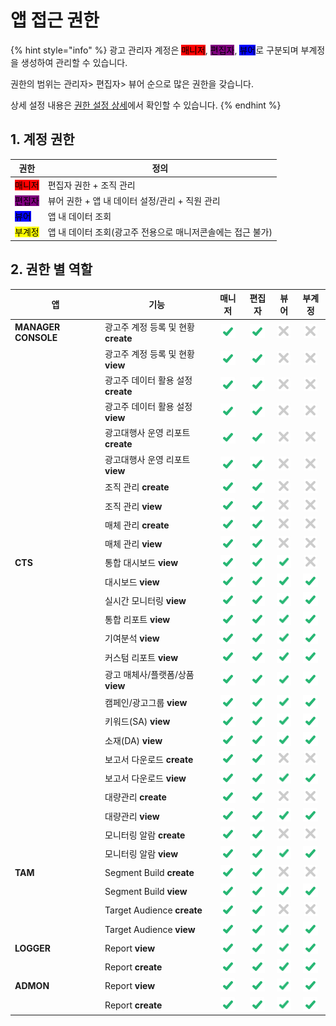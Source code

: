# 앱 접근 권한

{% hint style="info" %}
광고 관리자 계정은 <mark style="background-color:red;">매니저</mark>, <mark style="background-color:purple;">편집자</mark>, <mark style="background-color:blue;">뷰어</mark>로 구분되며 부계정을 생성하여 관리할 수 있습니다.

권한의 범위는 관리자> 편집자> 뷰어 순으로 많은 권한을 갖습니다.

상세 설정 내용은 [권한 설정 상세](../in-tp/manager-console.md#2)에서 확인할 수 있습니다.
{% endhint %}

## 1. 계정 권한 &#x20;

| 권한                                                 | 정의                                 |
| -------------------------------------------------- | ---------------------------------- |
| <mark style="background-color:red;">매니저</mark>     | 편집자 권한 + 조직 관리                     |
| <mark style="background-color:purple;">편집자</mark>  | 뷰어 권한 + 앱 내 데이터 설정/관리 + 직원 관리      |
| <mark style="background-color:blue;">뷰어</mark>     | 앱 내 데이터 조회                         |
| <mark style="background-color:yellow;">부계정</mark>  | 앱 내 데이터 조회(광고주 전용으로 매니저콘솔에는 접근 불가) |

## 2. 권한 별 역할

| 앱                   | 기능                         |                    매니저                   |                    편집자                   |                    뷰어                    |                    부계정                   |
| ------------------- | -------------------------- | :--------------------------------------: | :--------------------------------------: | :--------------------------------------: | :--------------------------------------: |
| **MANAGER CONSOLE** | 광고주 계정 등록 및 현황 **create**  | ![](<../.gitbook/assets/image (24).png>) | ![](<../.gitbook/assets/image (24).png>) | ![](<../.gitbook/assets/image (10).png>) | ![](<../.gitbook/assets/image (10).png>) |
|                     | 광고주 계정 등록 및 현황 **view**    | ![](<../.gitbook/assets/image (24).png>) | ![](<../.gitbook/assets/image (24).png>) | ![](<../.gitbook/assets/image (10).png>) | ![](<../.gitbook/assets/image (10).png>) |
|                     | 광고주 데이터 활용 설정 **create**   | ![](<../.gitbook/assets/image (24).png>) | ![](<../.gitbook/assets/image (24).png>) | ![](<../.gitbook/assets/image (10).png>) | ![](<../.gitbook/assets/image (10).png>) |
|                     | 광고주 데이터 활용 설정 **view**     | ![](<../.gitbook/assets/image (24).png>) | ![](<../.gitbook/assets/image (24).png>) | ![](<../.gitbook/assets/image (10).png>) | ![](<../.gitbook/assets/image (10).png>) |
|                     | 광고대행사 운영 리포트 **create**    | ![](<../.gitbook/assets/image (24).png>) | ![](<../.gitbook/assets/image (24).png>) | ![](<../.gitbook/assets/image (10).png>) | ![](<../.gitbook/assets/image (10).png>) |
|                     | 광고대행사 운영 리포트 **view**      | ![](<../.gitbook/assets/image (24).png>) | ![](<../.gitbook/assets/image (24).png>) | ![](<../.gitbook/assets/image (10).png>) | ![](<../.gitbook/assets/image (10).png>) |
|                     | 조직 관리 **create**           | ![](<../.gitbook/assets/image (24).png>) | ![](<../.gitbook/assets/image (24).png>) | ![](<../.gitbook/assets/image (10).png>) | ![](<../.gitbook/assets/image (10).png>) |
|                     | 조직 관리 **view**             | ![](<../.gitbook/assets/image (24).png>) | ![](<../.gitbook/assets/image (24).png>) | ![](<../.gitbook/assets/image (10).png>) | ![](<../.gitbook/assets/image (10).png>) |
|                     | 매체 관리 **create**           | ![](<../.gitbook/assets/image (24).png>) | ![](<../.gitbook/assets/image (24).png>) | ![](<../.gitbook/assets/image (10).png>) | ![](<../.gitbook/assets/image (10).png>) |
|                     | 매체 관리 **view**             | ![](<../.gitbook/assets/image (24).png>) | ![](<../.gitbook/assets/image (24).png>) | ![](<../.gitbook/assets/image (10).png>) | ![](<../.gitbook/assets/image (10).png>) |
| **CTS**             | 통합 대시보드 **view**           | ![](<../.gitbook/assets/image (24).png>) | ![](<../.gitbook/assets/image (24).png>) | ![](<../.gitbook/assets/image (24).png>) | ![](<../.gitbook/assets/image (10).png>) |
|                     | 대시보드 **view**              | ![](<../.gitbook/assets/image (24).png>) | ![](<../.gitbook/assets/image (24).png>) | ![](<../.gitbook/assets/image (24).png>) | ![](<../.gitbook/assets/image (24).png>) |
|                     | 실시간 모니터링 **view**          | ![](<../.gitbook/assets/image (24).png>) | ![](<../.gitbook/assets/image (24).png>) | ![](<../.gitbook/assets/image (24).png>) | ![](<../.gitbook/assets/image (24).png>) |
|                     | 통합 리포트 **view**            | ![](<../.gitbook/assets/image (24).png>) | ![](<../.gitbook/assets/image (24).png>) | ![](<../.gitbook/assets/image (24).png>) | ![](<../.gitbook/assets/image (24).png>) |
|                     | 기여분석 **view**              | ![](<../.gitbook/assets/image (24).png>) | ![](<../.gitbook/assets/image (24).png>) | ![](<../.gitbook/assets/image (24).png>) | ![](<../.gitbook/assets/image (24).png>) |
|                     | 커스텀 리포트 **view**           | ![](<../.gitbook/assets/image (24).png>) | ![](<../.gitbook/assets/image (24).png>) | ![](<../.gitbook/assets/image (24).png>) | ![](<../.gitbook/assets/image (24).png>) |
|                     | 광고 매체사/플랫폼/상품 **view**     | ![](<../.gitbook/assets/image (24).png>) | ![](<../.gitbook/assets/image (24).png>) | ![](<../.gitbook/assets/image (24).png>) | ![](<../.gitbook/assets/image (24).png>) |
|                     | 캠페인/광고그룹 **view**          | ![](<../.gitbook/assets/image (24).png>) | ![](<../.gitbook/assets/image (24).png>) | ![](<../.gitbook/assets/image (24).png>) | ![](<../.gitbook/assets/image (24).png>) |
|                     | 키워드(SA) **view**           | ![](<../.gitbook/assets/image (24).png>) | ![](<../.gitbook/assets/image (24).png>) | ![](<../.gitbook/assets/image (24).png>) | ![](<../.gitbook/assets/image (24).png>) |
|                     | 소재(DA) **view**            | ![](<../.gitbook/assets/image (24).png>) | ![](<../.gitbook/assets/image (24).png>) | ![](<../.gitbook/assets/image (24).png>) | ![](<../.gitbook/assets/image (24).png>) |
|                     | 보고서 다운로드 **create**        | ![](<../.gitbook/assets/image (24).png>) | ![](<../.gitbook/assets/image (24).png>) | ![](<../.gitbook/assets/image (10).png>) | ![](<../.gitbook/assets/image (10).png>) |
|                     | 보고서 다운로드 **view**          | ![](<../.gitbook/assets/image (24).png>) | ![](<../.gitbook/assets/image (24).png>) | ![](<../.gitbook/assets/image (24).png>) | ![](<../.gitbook/assets/image (24).png>) |
|                     | 대량관리 **create**            | ![](<../.gitbook/assets/image (24).png>) | ![](<../.gitbook/assets/image (24).png>) | ![](<../.gitbook/assets/image (10).png>) | ![](<../.gitbook/assets/image (10).png>) |
|                     | 대량관리 **view**              | ![](<../.gitbook/assets/image (24).png>) | ![](<../.gitbook/assets/image (24).png>) | ![](<../.gitbook/assets/image (24).png>) | ![](<../.gitbook/assets/image (24).png>) |
|                     | 모니터링 알람 **create**         | ![](<../.gitbook/assets/image (24).png>) | ![](<../.gitbook/assets/image (24).png>) | ![](<../.gitbook/assets/image (10).png>) | ![](<../.gitbook/assets/image (10).png>) |
|                     | 모니터링 알람 **view**           | ![](<../.gitbook/assets/image (24).png>) | ![](<../.gitbook/assets/image (24).png>) | ![](<../.gitbook/assets/image (24).png>) | ![](<../.gitbook/assets/image (24).png>) |
| **TAM**             | Segment Build **create**   | ![](<../.gitbook/assets/image (24).png>) | ![](<../.gitbook/assets/image (24).png>) | ![](<../.gitbook/assets/image (10).png>) | ![](<../.gitbook/assets/image (10).png>) |
|                     | Segment Build **view**     | ![](<../.gitbook/assets/image (24).png>) | ![](<../.gitbook/assets/image (24).png>) | ![](<../.gitbook/assets/image (24).png>) | ![](<../.gitbook/assets/image (24).png>) |
|                     | Target Audience **create** | ![](<../.gitbook/assets/image (24).png>) | ![](<../.gitbook/assets/image (24).png>) | ![](<../.gitbook/assets/image (10).png>) | ![](<../.gitbook/assets/image (10).png>) |
|                     | Target Audience **view**   | ![](<../.gitbook/assets/image (24).png>) | ![](<../.gitbook/assets/image (24).png>) | ![](<../.gitbook/assets/image (24).png>) | ![](<../.gitbook/assets/image (24).png>) |
| **LOGGER**          | Report **view**            | ![](<../.gitbook/assets/image (24).png>) | ![](<../.gitbook/assets/image (24).png>) | ![](<../.gitbook/assets/image (24).png>) | ![](<../.gitbook/assets/image (24).png>) |
|                     | Report **create**          | ![](<../.gitbook/assets/image (24).png>) | ![](<../.gitbook/assets/image (24).png>) | ![](<../.gitbook/assets/image (24).png>) | ![](<../.gitbook/assets/image (24).png>) |
| **ADMON**           | Report **view**            | ![](<../.gitbook/assets/image (24).png>) | ![](<../.gitbook/assets/image (24).png>) | ![](<../.gitbook/assets/image (24).png>) | ![](<../.gitbook/assets/image (24).png>) |
|                     | Report **create**          | ![](<../.gitbook/assets/image (24).png>) | ![](<../.gitbook/assets/image (24).png>) | ![](<../.gitbook/assets/image (24).png>) | ![](<../.gitbook/assets/image (24).png>) |
